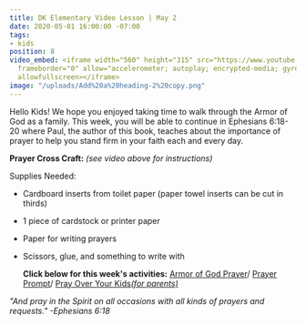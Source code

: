```yaml
---
title: DK Elementary Video Lesson | May 2
date: 2020-05-01 16:00:00 -07:00
tags:
- kids
position: 8
video_embed: <iframe width="560" height="315" src="https://www.youtube.com/embed/92-79O5jPLk"
  frameborder="0" allow="accelerometer; autoplay; encrypted-media; gyroscope; picture-in-picture"
  allowfullscreen></iframe>
image: "/uploads/Add%20a%20heading-2%20copy.png"
---
```


Hello Kids! We hope you enjoyed taking time to walk through the Armor of God as a family. This week, you will be able to continue in Ephesians 6:18-20 where Paul, the author of this book, teaches about the importance of prayer to help you stand firm in your faith each and every day.

**Prayer Cross Craft:** *(see video above for instructions)*

Supplies Needed:

* Cardboard inserts from toilet paper (paper towel inserts can be cut in thirds)

* 1 piece of cardstock or printer paper

* Paper for writing prayers

* Scissors, glue, and something to write with

  **Click below for this week's activities:**
  [Armor of God Prayer](https://drive.google.com/file/d/1a865Gik8y44tAbFlolX0Dg5uo36vvjeB/view?usp=sharing)/
  [Prayer Prompt](https://drive.google.com/file/d/1XvReFVlAz5lZtbxT1ZBbVoNkIWj1BHgj/view?usp=sharing)/
  [Pray Over Your Kids](https://drive.google.com/file/d/19jArsBAC_GfR7kwbg9uosej6RfoWx-60/view?usp=sharing)*[(for parents)](https://drive.google.com/file/d/19jArsBAC_GfR7kwbg9uosej6RfoWx-60/view?usp=sharing)*

*"And pray in the Spirit on all occasions with all kinds of prayers and requests." -Ephesians 6:18*